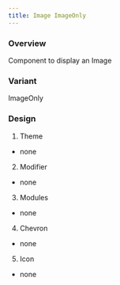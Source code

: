 ```yaml
---
title: Image ImageOnly
---
```

### Overview
  Component to display an Image
### Variant 
 ImageOnly
### Design
1. Theme
 * none
2. Modifier
 * none
3. Modules
 * none
4. Chevron
 * none
5. Icon
 * none
